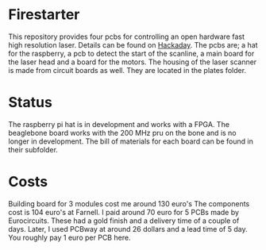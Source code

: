 # Firestarter
This repository provides four pcbs for controlling an open hardware fast high resolution laser.
Details can be found on [Hackaday](https://hackaday.io/project/21933-open-hardware-fast-high-resolution-laser). 
The pcbs are; a hat for the raspberry, a pcb to detect the start of the scanline, a main board for the laser head and a board for the motors.
The housing of the laser scanner is made from circuit boards as well. They are located in the plates folder. 

# Status
The raspberry pi hat is in development and works with a FPGA. 
The beaglebone board works with the 200 MHz pru on the bone and is no longer in development.
The bill of materials for each board can be found in their subfolder.

# Costs
Building board for 3 modules cost me around 130 euro's The components cost is 104 euro's at Farnell. I paid around 70 euro for 5 PCBs made by Eurocircuits. These had a gold finish and a delivery time of a couple of days. Later, I used PCBway at around 26 dollars and a lead time of 5 day. You roughly pay 1 euro per PCB here.